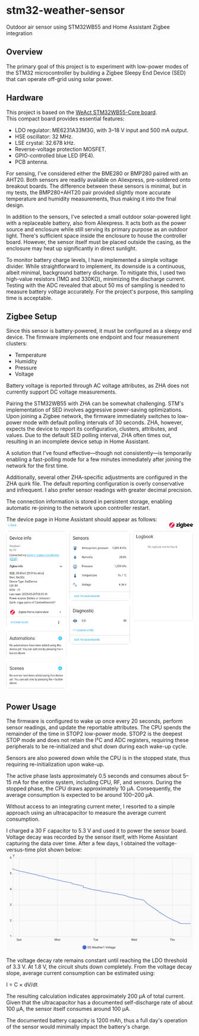 # stm32-weather-sensor
Outdoor air sensor using STM32WB55 and Home Assistant Zigbee integration

## Overview
The primary goal of this project is to experiment with low-power modes of the STM32 microcontroller by building a Zigbee Sleepy End Device (SED) that can operate off-grid using solar power.

## Hardware
This project is based on the [WeAct STM32WB55-Core board](https://github.com/WeActStudio/WeActStudio.STM32WB55CoreBoard "Github link: STM32WB55 Core Board").  
This compact board provides essential features:
- LDO regulator: ME6231A33M3G, with 3–18 V input and 500 mA output.
- HSE oscillator: 32 MHz.
- LSE crystal: 32.678 kHz.
- Reverse-voltage protection MOSFET.
- GPIO-controlled blue LED (PE4).
- PCB antenna.

For sensing, I've considered either the BME280 or BMP280 paired with an AHT20. Both sensors are readily available on Aliexpress, pre-soldered onto breakout boards. The difference between these sensors is minimal, but in my tests, the BMP280+AHT20 pair provided slightly more accurate temperature and humidity measurements, thus making it into the final design.

In addition to the sensors, I've selected a small outdoor solar-powered light with a replaceable battery, also from Aliexpress. It acts both as the power source and enclosure while still serving its primary purpose as an outdoor light. There's sufficient space inside the enclosure to house the controller board. However, the sensor itself must be placed outside the casing, as the enclosure may heat up significantly in direct sunlight.

To monitor battery charge levels, I have implemented a simple voltage divider. While straightforward to implement, its downside is a continuous, albeit minimal, background battery discharge. To mitigate this, I used two high-value resistors (1MΩ and 330KΩ), minimizing the discharge current. Testing with the ADC revealed that about 50 ms of sampling is needed to measure battery voltage accurately. For the project's purpose, this sampling time is acceptable.

## Zigbee Setup
Since this sensor is battery-powered, it must be configured as a sleepy end device. The firmware implements one endpoint and four measurement clusters:

- Temperature
- Humidity
- Pressure
- Voltage

Battery voltage is reported through AC voltage attributes, as ZHA does not currently support DC voltage measurements.

Pairing the STM32WB55 with ZHA can be somewhat challenging. STM's implementation of SED involves aggressive power-saving optimizations. Upon joining a Zigbee network, the firmware immediately switches to low-power mode with default polling intervals of 30 seconds. ZHA, however, expects the device to report its configuration, clusters, attributes, and values. Due to the default SED polling interval, ZHA often times out, resulting in an incomplete device setup in Home Assistant.

A solution that I've found effective—though not consistently—is temporarily enabling a fast-polling mode for a few minutes immediately after joining the network for the first time.

Additionally, several other ZHA-specific adjustments are configured in the ZHA quirk file. The default reporting configuration is overly conservative and infrequent. I also prefer sensor readings with greater decimal precision.

The connection information is stored in persistent storage, enabling automatic re-joining to the network upon controller restart.

The device page in Home Assistant should appear as follows:  
![Home Assistant device view](./images/zha_weather.png)

## Power Usage
The firmware is configured to wake up once every 20 seconds, perform sensor readings, and update the reportable attributes. The CPU spends the remainder of the time in STOP2 low-power mode. STOP2 is the deepest STOP mode and does not retain the I²C and ADC registers, requiring these peripherals to be re-initialized and shut down during each wake-up cycle.

Sensors are also powered down while the CPU is in the stopped state, thus requiring re-initialization upon wake-up.

The active phase lasts approximately 0.5 seconds and consumes about 5–15 mA for the entire system, including CPU, RF, and sensors. During the stopped phase, the CPU draws approximately 10 µA. Consequently, the average consumption is expected to be around 100–200 µA.

Without access to an integrating current meter, I resorted to a simple approach using an ultracapacitor to measure the average current consumption.

I charged a 30 F capacitor to 5.3 V and used it to power the sensor board. Voltage decay was recorded by the sensor itself, with Home Assistant capturing the data over time. After a few days, I obtained the voltage-versus-time plot shown below:  
![Capacitor voltage vs time](./images/voltage_decay.png)

The voltage decay rate remains constant until reaching the LDO threshold of 3.3 V. At 1.8 V, the circuit shuts down completely. From the voltage decay slope, average current consumption can be estimated using:

I = C × dV/dt

The resulting calculation indicates approximately 200 µA of total current. Given that the ultracapacitor has a documented self-discharge rate of about 100 µA, the sensor itself consumes around 100 µA.

The documented battery capacity is 1200 mAh, thus a full day's operation of the sensor would minimally impact the battery's charge.